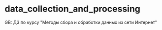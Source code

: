 # data_collection_and_processing
GB: ДЗ по курсу "Методы сбора и обработки данных из сети Интернет"
